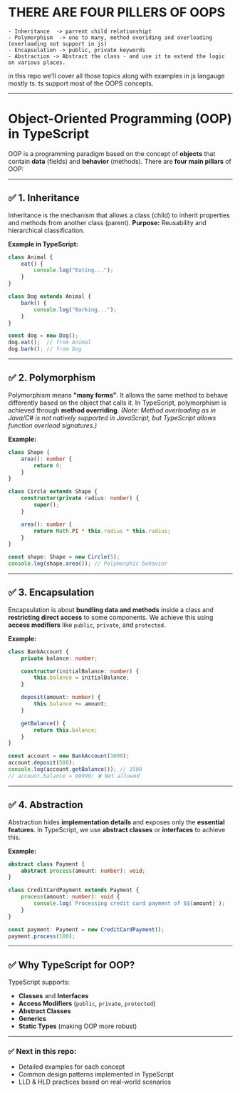 # THERE ARE FOUR PILLERS OF OOPS
    - Inheritance  -> parrent child relationshipt
    - Polymorphism  -> one to many, method overiding and overloading (overloading not support in js)
    - Encapsulation -> public, private keywords
    - Abstraction -> Abstract the class - and use it to extend the logic on various places.

in this repo we'll cover all those topics along with examples in js langauge mostly ts.
ts support most of the OOPS concepts.


---

# **Object-Oriented Programming (OOP) in TypeScript**

OOP is a programming paradigm based on the concept of **objects** that contain **data** (fields) and **behavior** (methods). There are **four main pillars** of OOP:

---

## ✅ **1. Inheritance**

Inheritance is the mechanism that allows a class (child) to inherit properties and methods from another class (parent).
**Purpose:** Reusability and hierarchical classification.

**Example in TypeScript:**

```typescript
class Animal {
    eat() {
        console.log("Eating...");
    }
}

class Dog extends Animal {
    bark() {
        console.log("Barking...");
    }
}

const dog = new Dog();
dog.eat();  // from Animal
dog.bark(); // from Dog
```

---

## ✅ **2. Polymorphism**

Polymorphism means **"many forms"**. It allows the same method to behave differently based on the object that calls it.
In TypeScript, polymorphism is achieved through **method overriding**.
*(Note: Method overloading as in Java/C# is not natively supported in JavaScript, but TypeScript allows function overload signatures.)*

**Example:**

```typescript
class Shape {
    area(): number {
        return 0;
    }
}

class Circle extends Shape {
    constructor(private radius: number) {
        super();
    }

    area(): number {
        return Math.PI * this.radius * this.radius;
    }
}

const shape: Shape = new Circle(5);
console.log(shape.area()); // Polymorphic behavior
```

---

## ✅ **3. Encapsulation**

Encapsulation is about **bundling data and methods** inside a class and **restricting direct access** to some components.
We achieve this using **access modifiers** like `public`, `private`, and `protected`.

**Example:**

```typescript
class BankAccount {
    private balance: number;

    constructor(initialBalance: number) {
        this.balance = initialBalance;
    }

    deposit(amount: number) {
        this.balance += amount;
    }

    getBalance() {
        return this.balance;
    }
}

const account = new BankAccount(1000);
account.deposit(500);
console.log(account.getBalance()); // 1500
// account.balance = 99999; ❌ Not allowed
```

---

## ✅ **4. Abstraction**

Abstraction hides **implementation details** and exposes only the **essential features**.
In TypeScript, we use **abstract classes** or **interfaces** to achieve this.

**Example:**

```typescript
abstract class Payment {
    abstract process(amount: number): void;
}

class CreditCardPayment extends Payment {
    process(amount: number): void {
        console.log(`Processing credit card payment of $${amount}`);
    }
}

const payment: Payment = new CreditCardPayment();
payment.process(100);
```

---

## ✅ **Why TypeScript for OOP?**

TypeScript supports:

* **Classes** and **Interfaces**
* **Access Modifiers** (`public`, `private`, `protected`)
* **Abstract Classes**
* **Generics**
* **Static Types** (making OOP more robust)

---

### ✅ Next in this repo:

* Detailed examples for each concept
* Common design patterns implemented in TypeScript
* LLD & HLD practices based on real-world scenarios


